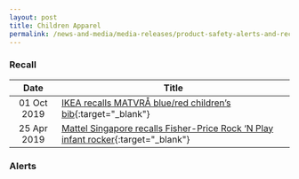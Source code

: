 ```yaml
---
layout: post
title: Children Apparel
permalink: /news-and-media/media-releases/product-safety-alerts-and-recalls/children-apparel
---
```

### Recall

|Date|Title|
|:---:|---|
|01 Oct 2019|<a href="/news-and-media/product-safety-alerts-and-recalls/children-apparel/children-apparel-recall-2019-10-01-ikea-recalls-matvra-children-bib.pdf/">IKEA recalls MATVRÅ blue/red children’s bib</a>{:target="_blank"}|
|25 Apr 2019|<a href="/news-and-media/product-safety-alerts-and-recalls/children-apparel/children-apparel-recall-2019-04-25-mattel-singapore-recalls-fisher-price-rock-n-play-infant-rocker.pdf/">Mattel Singapore recalls Fisher-Price Rock ‘N Play infant rocker</a>{:target="_blank"}|

### Alerts
